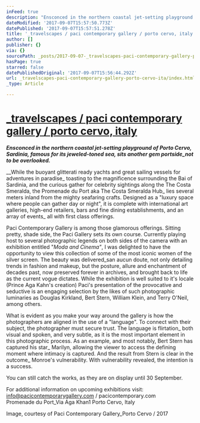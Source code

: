 ```yaml
---
inFeed: true
description: "Ensconced in the northern coastal jet-setting playground of Porto Cervo, Sardinia, famous for its\_jeweled-toned sea, sits another gem portside_not to be overlooked."
dateModified: '2017-09-07T15:57:50.773Z'
datePublished: '2017-09-07T15:57:51.278Z'
title: '_travelscapes / paci contemporary gallery / porto cervo, italy'
author: []
publisher: {}
via: {}
sourcePath: _posts/2017-09-07-_travelscapes-paci-contemporary-gallery-porto-cervo-ita.md
hasPage: true
starred: false
datePublishedOriginal: '2017-09-07T15:56:44.292Z'
url: _travelscapes-paci-contemporary-gallery-porto-cervo-ita/index.html
_type: Article

---
```

# [\_travelscapes / paci contemporary gallery / porto cervo, italy][0]

_**Ensconced in the northern coastal jet-setting playground of Porto Cervo, Sardinia, famous for its jeweled-toned sea, sits another gem portside\_not to be overlooked.**_

__While the buoyant glitterati ready yachts and great sailing vessels for adventures in paradise\_ toasting to the magnificence surrounding the Bai of Sardinia, and the curious gather for celebrity sightings along the The Costa Smeralda, the Promenade du Port aka The Costa Smeralda Hub\_ lies several meters inland from the mighty seafaring crafts. Designed as a "luxury space where people can gather day or night", it is complete with international art galleries, high-end retailers, bars and fine dining establishments, and an array of events\_ all with first class offerings.

Paci Contemporary Gallery is among those glamorous offerings. Sitting pretty, shade side, the Paci Gallery sets its own course. Currently playing host to several photographic legends on both sides of the camera with an exhibition entitled "_Moda and Cinema"_, I was delighted to have the opportunity to view this collection of some of the most iconic women of the silver screen. The beauty was delivered\_san aucun doute, not only detailing trends in fashion and makeup, but the posture, allure and enchantment of decades past, now preserved forever in archives, and brought back to life as the current vogue dictates. While the exhibition is well suited to it's locale (Prince Aga Kahn's creation) Paci's presentation of the provocative and seductive is an engaging selection by the likes of such photographic luminaries as Douglas Kirkland, Bert Stern, William Klein, and Terry O'Neil, among others.

What is evident as you make your way around the gallery is how the photographers are aligned in the use of a "language". To connect with their subject, the photographer must secure trust. The language is flirtation\_ both visual and spoken, and very subtle, as it is the most important element in this photographic process. As an example, and most notably, Bert Stern has captured his star\_ Marilyn, allowing the viewer to access the defining moment where intimacy is captured. And the result from Stern is clear in the outcome\_ Monroe's vulnerability. With vulnerability revealed, the intention is a success.

You can still catch the works, as they are on display until 30 September.

For additional information on upcoming exhibitions visit:  
[info@pacicontemporarygallery.com][1] / pacicontemporary.com  
Promenade du Port\_Via Aga Khan1 Porto Cervo, Italy

Image, courtesy of Paci Contemporary Gallery\_Porto Cervo / 2017

[0]: http://renayellemorris.com/_sardinianscapes/ "Permalink to _travelscapes / paci contemporary gallery   /   porto cervo, italy"
[1]: mailto:info@pacicontemporarygallery.com